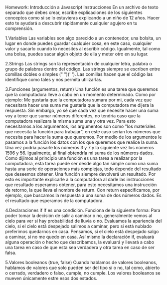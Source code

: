 Homework: Introducción a Javascript
Instrucciones
En un archivo de texto separado que debes crear, escribe explicaciones de los siguientes conceptos como si se lo estuvieras explicando a un niño de 12 años. Hacer esto te ayudará a descubrir rápidamente cualquier agujero en tu comprensión.

1.Variables
  Las variables son algo parecido a un contenedor, una bolsita, un lugar en donde puedes guardar cualquier cosa, en
  este caso, cualquier valor y sacarlo cuando lo necesites al escribir código. Igualmente, tal como una bolsa, puedes sacar algún objeto de ella y meter otro en su lugar.

2.Strings
  Las strings son la representación de cualquier letra, palabra o grupo de palabras dentro del código. Las strings siempre
  se escriben entre comillas dobles o simples (" ")(' '). Las comillas hacen que el código las identifique como tales y nos permita utilizarlas.

3.Funciones (argumentos, return)
  Una función es una tarea que queremos que la computadora lleve a cabo en un momento determinado. Como por ejemplo: Me gustaría que la computadora sumara por mi, cada vez que necesitara hacer una suma me gustaría que la computadora me dijera la respuesta. Sin embargo, yo sé que cada vez que necesite hacer una suma voy a tener que sumar números diferentes, no tendría caso que la computadora realizara la misma suma una y otra vez. Para esto necesitamos a los argumentos, los argumentos son como "los materiales que necesita la función para trabajar", en este caso serían los números que necesita para hacer la suma que queremos. Por medio de los argumentos le pasamos a la función los datos con los que queremos que realice la suma. Una vez podría pasarle los números 3 y 7 y la siguiente vez los números 1596 y 56. Igualmente, al final obtendría mi suma de los números dados. Como dijimos al principio una función es una tarea a realizar por la computadora, esta tarea puede ser desde algo tan simple como una suma hasta una serie de operaciones más complejas, todo depende del resultado que deseemos obtener. Una función siempre devolverá un resultado. Por esto es importante explicarle a la computadora al darle las instrucciones que resultado esperamos obtener, para esto necesitamos una instrucción de retorno, la que lleva el nombre de return. Con return especificamos, por ejemplo, que buscamos la respuesta a una suma de dos números dados. Es el resultado que esperamos de la computadora.

4.Declaraciones if
  If es una condición. Funciona de la siguiente forma: Para poder tomar la decisión de salir a caminar o no, generalmente vemos al cielo para ver si hay probabilidad de lluvia o no. Evaluamos la apariencia del cielo, si el cielo está despejado salimos a caminar, pero si está nublado preferimos quedarnos en casa. Pensamos, si el cielo está despejado salgo a caminar, si no me quedo en casa. Así mismo la declaración if, evaluará alguna operación o hecho que describamos, la evaluará y llevará a cabo una tarea en caso de que esta sea verdadera y otra tarea en caso de ser falsa.

5.Valores booleanos (true, false)
  Cuando hablamos de valores booleanos, hablamos de valores que solo pueden ser del tipo sí o no, tal como, abierto o cerrado, verdadero o falso, cumple, no cumple. Los valores booleanos se mueven únicamente estre esos dos estados.  
